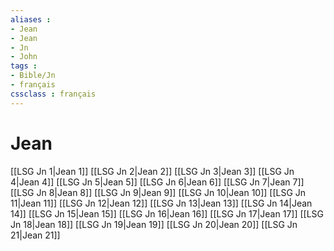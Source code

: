 ```yaml
---
aliases : 
- Jean
- Jean
- Jn
- John
tags : 
- Bible/Jn
- français
cssclass : français
---
```


# Jean

[[LSG Jn 1|Jean 1]]
[[LSG Jn 2|Jean 2]]
[[LSG Jn 3|Jean 3]]
[[LSG Jn 4|Jean 4]]
[[LSG Jn 5|Jean 5]]
[[LSG Jn 6|Jean 6]]
[[LSG Jn 7|Jean 7]]
[[LSG Jn 8|Jean 8]]
[[LSG Jn 9|Jean 9]]
[[LSG Jn 10|Jean 10]]
[[LSG Jn 11|Jean 11]]
[[LSG Jn 12|Jean 12]]
[[LSG Jn 13|Jean 13]]
[[LSG Jn 14|Jean 14]]
[[LSG Jn 15|Jean 15]]
[[LSG Jn 16|Jean 16]]
[[LSG Jn 17|Jean 17]]
[[LSG Jn 18|Jean 18]]
[[LSG Jn 19|Jean 19]]
[[LSG Jn 20|Jean 20]]
[[LSG Jn 21|Jean 21]]
